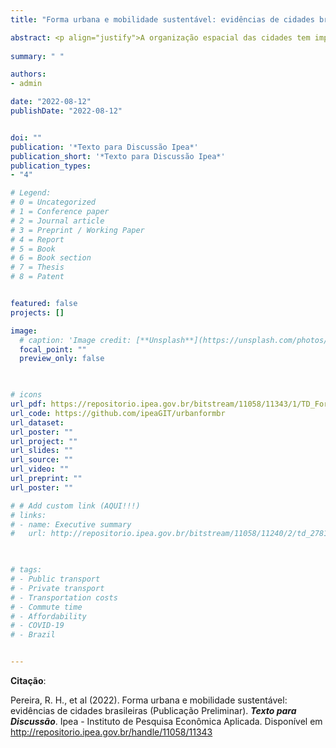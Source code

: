 ```yaml
---
title: "Forma urbana e mobilidade sustentável: evidências de cidades brasileiras"

abstract: <p align="justify">A organização espacial das cidades tem importantes implicações para a sua sustentabilidade ambiental. Diversos estudos têm analisado como características de forma urbana podem ter diferentes impactos ambientais ao influenciar padrões de mobilidade mais ou menos sustentáveis. No entanto, a maioria desses estudos fazem análises empíricas sem um fundamento teórico sobre os canais de causalidade entre forma urbana e padrões de mobilidade. Além disso, a maioria desses estudos analisa cidades em países desenvolvidos, e existem poucas evidências sobre a relação entre forma urbana e mobilidade sustentável no sul global e Brasil. Neste estudo, nós analisamos como a organização espacial das cidades brasileiras impacta o consumo de energia na sua mobilidade urbana. Primeiro, nós apresentamos uma análise descritiva de como as cidades no Brasil têm se desenvolvido espacialmente entre 1990 e 2015. Em seguida, nós usamos análises de regressão para captar em que medida o consumo de energia per capita no transporte individual motorizado das 182 maiores aglomerações urbanas do país é impactado por diferentes características de forma urbana (densidade populacional, mix de uso do solo, compacidade e contiguidade, além da densidade de interseções, conectividade e sinuosidade do sistema viário). As análises de regressão são construídas com base em um Grafo Acíclico Dirigido (DAG) que nós propomos para mapear os canais causais entre forma urbana e energia no transporte a partir de extensa revisão da literatura. Nós constatamos que houve um aumento geral da densidade populacional nas cidades brasileiras entre 1990 e 2015. No entanto, as cidades médias ficaram mais espraiadas e fragmentadas, enquanto cidades grandes ficaram ligeiramente mais compactas e contíguas. Os resultados das regressões apontam que maiores níveis de mix de uso do solo e densidade populacional e compacidade levam a menor uso de energia na mobilidade. No entanto, o efeito da compacidade depende do tamanho da cidade, de maneira que maior compacidade leva a maior consumo energético em grandes cidades, possivelmente refletindo deseconomias de aglomeração. Esses resultados têm implicações mais amplas, mostrando a necessidade de uma visão integrada de políticas locais de uso do solo e transporte para promover cidades menos dependentes do automóvel e padrões de mobilidade mais sustentáveis. </p>
  
summary: " "

authors:
- admin

date: "2022-08-12"
publishDate: "2022-08-12"


doi: ""
publication: '*Texto para Discussão Ipea*'
publication_short: '*Texto para Discussão Ipea*'
publication_types:
- "4"

# Legend: 
# 0 = Uncategorized
# 1 = Conference paper
# 2 = Journal article
# 3 = Preprint / Working Paper
# 4 = Report
# 5 = Book
# 6 = Book section
# 7 = Thesis
# 8 = Patent


featured: false
projects: []

image:
  # caption: 'Image credit: [**Unsplash**](https://unsplash.com/photos/jdD8gXaTZsc)'
  focal_point: ""
  preview_only: false


  
# icons
url_pdf: https://repositorio.ipea.gov.br/bitstream/11058/11343/1/TD_Forma_urbana_Publicacao_Preliminar.pdf
url_code: https://github.com/ipeaGIT/urbanformbr
url_dataset: 
url_poster: ""
url_project: ""
url_slides: ""
url_source: ""
url_video: ""
url_preprint: ""
url_poster: ""

# # Add custom link (AQUI!!!)
# links:
# - name: Executive summary
#   url: http://repositorio.ipea.gov.br/bitstream/11058/11240/2/td_2781_sumex.pdf

  

# tags:
# - Public transport
# - Private transport
# - Transportation costs
# - Commute time
# - Affordability
# - COVID-19
# - Brazil


---
```



__Citação__:

Pereira, R. H., et al (2022). Forma urbana e mobilidade sustentável: evidências de cidades brasileiras (Publicação Preliminar). ***Texto para Discussão***. Ipea - Instituto de Pesquisa Econômica Aplicada. Disponível em http://repositorio.ipea.gov.br/handle/11058/11343
